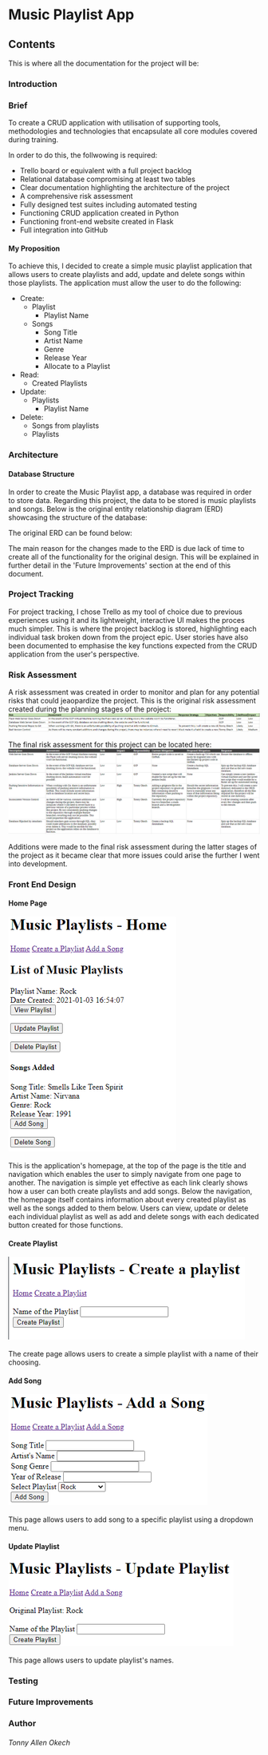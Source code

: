 # Music Playlist App

## Contents
This is where all the documentation for the project will be:

### Introduction
### Brief
To create a CRUD application with utilisation of supporting tools,
methodologies and technologies that encapsulate all core modules
covered during training.

In order to do this, the follwowing is required:
- Trello board or equivalent with a full project backlog 
- Relational database compromising at least two tables 
- Clear documentation highlighting the architecture of the project
- A comprehensive risk assessment
- Fully designed test suites including automated testing
- Functioning CRUD application created in Python
- Functioning front-end website created in Flask
- Full integration into GitHub

#### My Proposition
To achieve this, I decided to create a simple music playlist application that allows users to create playlists and add, update and delete songs within those playlists.
The application must allow the user to do the following:
- Create:
  - Playlist
    - Playlist Name
  - Songs
    - Song Title
    - Artist Name
    - Genre
    - Release Year
    - Allocate to a Playlist
- Read:
  - Created Playlists
- Update:
  - Playlists
    - Playlist Name
- Delete:
  - Songs from playlists
  - Playlists

### Architecture
#### Database Structure
In order to create the Music Playlist app, a database was required in order to store data. Regarding this project, the data to be stored is music playlists and songs. 
Below is the original entity relationship diagram (ERD) showcasing the structure of the database:

The original ERD can be found below:

The main reason for the changes made to the ERD is due lack of time to create all of the functionality for the original design. This will be explained in further detail in the 'Future Improvements' section at the end of this document.


### Project Tracking
For project tracking, I chose Trello as my tool of choice due to previous experiences using it and its lightweight, interactive UI makes the proces much simpler. This is where the project backlog is stored, highlighting each individual task broken down from the project epic. User stories have also been documented to emphasise the key functions expected from the CRUD application from the user's perspective.

### Risk Assessment
A risk assessment was created in order to monitor and plan for any potential risks that could jeaopardize the project. 
This is the original risk assessment created during the planning stages of the project:
![original riskassessment](./documentation/original_riskassessment.PNG)

The final risk assessment for this project can be located here:
![final riskassessment](./documentation/final_riskassessment.PNG)

Additions were made to the final risk assessment during the latter stages of the project as it became clear that more issues could arise the further I went into development.

### Front End Design
#### Home Page

![home page](./documentation/home_page.PNG)
<br><br>
This is the application's homepage, at the top of the page is the title and navigation which enables the user to simply navigate from one page to another. The navigation is simple yet effective as each link clearly shows how a user can both create playlists and add songs. Below the navigation, the homepage itself contains information about every created playlist as well as the songs added to them below. Users can view, update or delete each individual playlist as well as add and delete songs with each dedicated button created for those functions.

#### Create Playlist

![create_page](./documentation/create_page.PNG)
<br><br>
The create page allows users to create a simple playlist with a name of their choosing.

#### Add Song

![add_song](./documentation/add_song.PNG)
<br><br>
This page allows users to add song to a specific playlist using a dropdown menu.

#### Update Playlist

![update playlist](./documentation/update_playlist.PNG)
<br><br>
This page allows users to update playlist's names.

### Testing

### Future Improvements

### Author
###### Tonny Allen Okech
